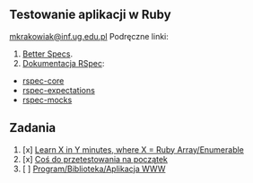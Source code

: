 ## Testowanie aplikacji w Ruby

mkrakowiak@inf.ug.edu.pl
Podręczne linki:

1. [Better Specs](http://betterspecs.org/).
1. [Dokumentacja RSpec](http://rspec.info/):
  - [rspec-core](https://github.com/rspec/rspec-core)
  - [rspec-expectations](https://github.com/rspec/rspec-expectations)
  - [rspec-mocks](https://github.com/rspec/rspec-mocks)


## Zadania

1. [x] [Learn X in Y minutes, where X = Ruby Array/Enumerable](https://github.com/mkrakowiak/rspec-template/blob/master/ruby.md)
2. [x] [Coś do przetestowania na początek](https://github.com/mkrakowiak/rspec-template/tree/master/Zaliczenie2)
3. [ ] [Program/Biblioteka/Aplikacja WWW](https://github.com/mkrakowiak/rspec-template/tree/master/zadanie3)
